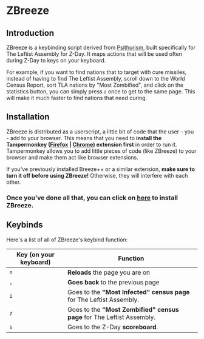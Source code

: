 # ZBreeze

## Introduction

ZBreeze is a keybinding script derived from [Psithurism](https://somyrion.github.io/psithurism/readme.html), built specifically for The Leftist Assembly for Z-Day. It maps actions that will be used often during Z-Day to keys on your keyboard.

For example, if you want to find nations that to target with cure missiles, instead of having to find The Leftist Assembly, scroll down to the World Census Report, sort TLA nations by "Most Zombified", and click on the statistics button, you can simply press `z` once to get to the same page. This will make it much faster to find nations that need curing.

## Installation

ZBreeze is distributed as a userscript, a little bit of code that the user - you - add to your browser. This means that you need to **install the Tampermonkey ([Firefox]() | [Chrome]()) extension first** in order to run it. Tampermonkey allows you to add little pieces of code (like ZBreeze) to your browser and make them act like browser extensions.

If you've previously installed Breeze++ or a similar extension, **make sure to turn it off before using ZBreeze!** Otherwise, they will interfere with each other.

### Once you've done all that, you can click on [here](https://github.com/nottinhaps/ZBreeze/raw/main/ZBreeze.user.js) to install ZBreeze.

## Keybinds

Here's a list of all of ZBreeze's keybind function:

Key (on your keyboard)|Function
-|-
`n`|**Reloads** the page you are on
`,`|**Goes back** to the previous page
`i`|Goes to the **"Most Infected" census page** for The Leftist Assembly. 
`z`|Goes to the **"Most Zombified" census page** for The Leftist Assembly. 
`s`|Goes to the Z-Day **scoreboard**. 
